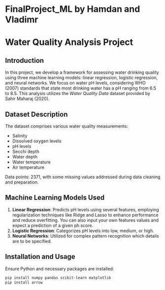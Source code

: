 # FinalProject_ML by Hamdan and Vladimr
# Water Quality Analysis Project

## Introduction
In this project, we develop a framework for assessing water drinking quality using three machine learning models: linear regression, logistic regression, and neural networks. We focus on water pH levels, considering WHO (2007) standards that state most drinking water has a pH ranging from 6.5 to 8.5. This analysis utilizes the *Water Quality Data* dataset provided by Sahir Maharaj (2020).

## Dataset Description

The dataset comprises various water quality measurements:
- Salinity
- Dissolved oxygen levels
- pH levels
- Secchi depth
- Water depth
- Water temperature
- Air temperature

Data points: 2371, with some missing values addressed during data cleaning and preparation.

## Machine Learning Models Used

1. **Linear Regression**: Predicts pH levels using several features, employing regularization techniques like Ridge and Lasso to enhance performance and reduce overfitting. You can also input your own features values and expect a prediction of a given ph score.
2. **Logistic Regression**: Categorizes pH levels into low, medium, or high.
3. **Neural Networks**: Utilized for complex pattern recognition which details are to be specified.

## Installation and Usage

Ensure Python and necessary packages are installed:

```bash
pip install numpy pandas scikit-learn matplotlib
pip install arrow
